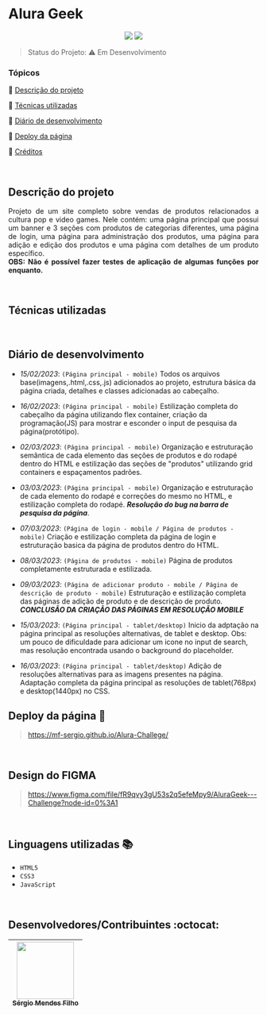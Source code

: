 <h1>Alura Geek</h1> 

<p align="center">
  <img src="http://img.shields.io/static/v1?label=VSCode&message=1.75.0&color=blue&style=for-the-badge"/>
  <img src="http://img.shields.io/static/v1?label=STATUS&message=EM%20DESENVOLVIMENTO&color=RED&style=for-the-badge"/>
</p>

> Status do Projeto: :warning: Em Desenvolvimento

### Tópicos 

:small_blue_diamond: [Descrição do projeto](#descrição-do-projeto)

:small_blue_diamond: [Técnicas utilizadas](#técnicas-utilizadas)

:small_blue_diamond: [Diário de desenvolvimento](#diário-de-desenvolvimento)

:small_blue_diamond: [Deploy da página](#deploy-da-página-dash)

:small_blue_diamond: [Créditos](#design-do-figma)

<br>

## Descrição do projeto 

<p align="justify">
Projeto de um site completo sobre vendas de produtos relacionados a cultura pop e video games. Nele contém: uma página principal que possui um banner e 3 seções com produtos de categorias diferentes, uma página de login, uma página para administração dos produtos, uma página para adição e edição dos produtos e uma página com detalhes de um produto específico. <br>
<strong>OBS: Não é possível fazer testes de aplicação de algumas funções por enquanto.</strong>
</p>

<br>

## Técnicas utilizadas

<br>

## Diário de desenvolvimento

 * <i>15/02/2023</i>: `(Página principal - mobile)` Todos os arquivos base(imagens,.html,.css,.js) adicionados ao projeto, estrutura básica da página criada, detalhes e classes adicionadas ao cabeçalho.
  
  * <i>16/02/2023</i>: `(Página principal - mobile)` Estilização completa do cabeçalho da página utilizando flex container, criação da programação(JS) para mostrar e esconder o input de pesquisa da página(protótipo).

  * <i>02/03/2023</i>: `(Página principal - mobile)` Organização e estruturação semântica de cada elemento das seções de produtos e do rodapé dentro do HTML e estilização das seções de "produtos" utilizando grid containers e espaçamentos padrões.

  * <i>03/03/2023</i>: `(Página principal - mobile)` Organização e estruturação de cada elemento do rodapé e correções do mesmo no HTML, e estilização completa do rodapé. ***Resolução do bug na barra de pesquisa da página***.

  * <i>07/03/2023</i>: `(Página de login - mobile / Página de produtos - mobile)` Criação e estilização completa da página de login e estruturação basica da página de produtos dentro do HTML.

  * <i>08/03/2023</i>: `(Página de produtos - mobile)` Página de produtos completamente estruturada e estilizada.
  
  * <i>09/03/2023</i>: `(Página de adicionar produto - mobile / Página de descrição de produto - mobile)` Estruturação e estilização completa das páginas de adição de produto e de descrição de produto. ***CONCLUSÃO DA CRIAÇÃO DAS PÁGINAS EM RESOLUÇÃO MOBILE***
  
  * <i>15/03/2023</i>: `(Página principal - tablet/desktop)` Inicio da adptação na página principal as resoluções alternativas, de tablet e desktop. Obs: um pouco de dificuldade para adicionar um icone no input de search, mas resolução encontrada usando o background do placeholder.
  
  * <i>16/03/2023</i>: `(Página principal - tablet/desktop)` Adição de resoluções alternativas para as imagens presentes na página. Adaptação completa da página principal as resoluções de tablet(768px) e desktop(1440px) no CSS.
  
## Deploy da página :dash:

>https://mf-sergio.github.io/Alura-Challege/

<br>

## Design do FIGMA

>https://www.figma.com/file/fR9qvy3gU53s2q5efeMpy9/AluraGeek---Challenge?node-id=0%3A1

<br>

## Linguagens utilizadas :books:

- `HTML5`
- `CSS3`
- `JavaScript`

<br>

## Desenvolvedores/Contribuintes :octocat:

| [<img src="https://avatars.githubusercontent.com/u/109549530?s=400&u=383b5445959d99d74a62089d5391bf01e851c147&v=4" width=115><br><sub>Sérgio Mendes Filho</sub>](https://github.com/Diana-ops) |
| :---: |
